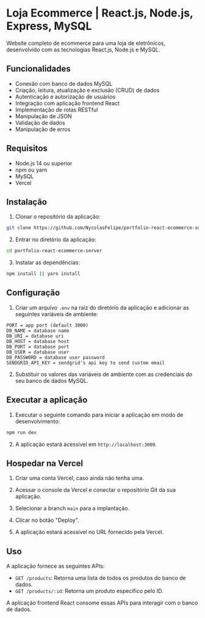 # Loja Ecommerce | React.js, Node.js, Express, MySQL
Website completo de ecommerce para uma loja de eletrônicos, desenvolvido com as tecnologias React.js, Node.js e MySQL.

## Funcionalidades
* Conexão com banco de dados MySQL
* Criação, leitura, atualização e exclusão (CRUD) de dados
* Autenticação e autorização de usuários
* Integração com aplicação frontend React
* Implementação de rotas RESTful
* Manipulação de JSON
* Validação de dados
* Manipulação de erros

## Requisitos
* Node.js 14 ou superior
* npm ou yarn
* MySQL
* Vercel

## Instalação
1. Clonar o repositório da aplicação:
```bash
git clone https://github.com/NycolasFelipe/portfolio-react-ecommerce-server.git
```

2. Entrar no diretório da aplicação:
```bash
cd portfolio-react-ecommerce-server
```

3. Instalar as dependências:
```bash
npm install || yarn install
```

## Configuração

1. Criar um arquivo `.env` na raiz do diretório da aplicação e adicionar as seguintes variáveis de ambiente:

```
PORT = app port (default 3000)
DB_NAME = database name
DB_URI = database uri
DB_HOST = database host
DB_PORT = database port
DB_USER = database user
DB_PASSWORD = database user password
SENDGRID_API_KEY = sendgrid's api key to send custom email
```

2. Substituir os valores das variáveis de ambiente com as credenciais do seu banco de dados MySQL.


## Executar a aplicação

1. Executar o seguinte comando para iniciar a aplicação em modo de desenvolvimento:

```bash
npm run dev
```

2. A aplicação estará acessível em `http://localhost:3000`.

## Hospedar na Vercel
1. Criar uma conta Vercel, caso ainda não tenha uma.
2. Acessar o console da Vercel e conectar o repositório Git da sua aplicação.
3. Selecionar a branch `main` para a implantação.
4. Clicar no botão "Deploy".

5. A aplicação estará acessível no URL fornecido pela Vercel.

## Uso
A aplicação fornece as seguintes APIs:
* `GET /products`: Retorna uma lista de todos os produtos do banco de dados.
* `GET /products/:id`: Retorna um produto específico pelo ID.

A aplicação frontend React consome essas APIs para interagir com o banco de dados.

